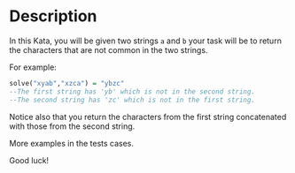 # Description

In this Kata, you will be given two strings `a` and `b` your task will be to return the characters that are not common in the two strings.

For example:

```Haskell
solve("xyab","xzca") = "ybzc"
--The first string has 'yb' which is not in the second string.
--The second string has 'zc' which is not in the first string.

```

Notice also that you return the characters from the first string concatenated with those from the second string.

More examples in the tests cases.

Good luck!
